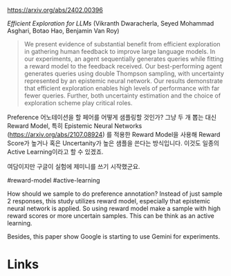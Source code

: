 https://arxiv.org/abs/2402.00396

*Efficient Exploration for LLMs* (Vikranth Dwaracherla, Seyed Mohammad Asghari, Botao Hao, Benjamin Van Roy)

> We present evidence of substantial benefit from efficient exploration in gathering human feedback to improve large language models. In our experiments, an agent sequentially generates queries while fitting a reward model to the feedback received. Our best-performing agent generates queries using double Thompson sampling, with uncertainty represented by an epistemic neural network. Our results demonstrate that efficient exploration enables high levels of performance with far fewer queries. Further, both uncertainty estimation and the choice of exploration scheme play critical roles.

Preference 어노테이션을 할 페어를 어떻게 샘플링할 것인가? 그냥 두 개 뽑는 대신 Reward Model, 특히 Epistemic Neural Networks (https://arxiv.org/abs/2107.08924) 를 적용한 Reward Model을 사용해 Reward Score가 높거나 혹은 Uncertanity가 높은 샘플을 쓴다는 방식입니다. 이것도 일종의 Active Learning이라고 할 수 있겠죠.

여담이지만 구글이 실험에 제미니를 쓰기 시작했군요.

#reward-model #active-learning

How should we sample to do preference annotation? Instead of just sample 2 responses, this study utilizes reward model, especially that epistemic neural network is applied. So using reward model make a sample with high reward scores or more uncertain samples. This can be think as an active learning.

Besides, this paper show Google is starting to use Gemini for experiments.

# Links

